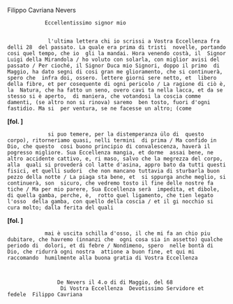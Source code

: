 Filippo Cavriana
Nevers




        
            
                Eccellentissimo signor mio


                 l'ultima lettera chi io scrissi a Vostra Eccellenza fra delli 28  del passato. La quale era prima di tristi  novelle, portando cosi quel tempo, che io  gli la mandai. Hora venendo costà, il  Signor Luigi della Mirandola / ho voluto con solarla, con miglior avisi del passato / Per cioché, il Signor Duca mio Signori, doppo il primo  di Maggio, ha dato segni di cosi gran me glioramento, che si continuerà, spero che  infra doi, ossero. lettere giorni sere netto, et  libero della fibre, et per cosequente di ogni pericolo / La ragione di ciò è, la  Natura, che ha fatto un seno, overo cavi ta nella lacca, et da se stesso si è aperto,  di maniera, che votandosi la coscia comme damenti, (se altro non si rinova) saremo  ben tosto, fuori d'ogni fastidio. Ma si  per ventura, se ne facesse un altro; (come


                
**[fol. ]**


                 si puo temere, per la distemperanza u̍lo di  questo corpo), ritorneriamo quasi, nelli termini  di prima / Ma confido in Dio, che questo  cosi buono principio di convalescenza, haverà il  pogresso migliore. Sua Eccellenza mangia, et dorme  assai bene, ne altro accidente cattivo, e, ri maso, salvo che la megrezza del corpo, alla  quali si provederá col latte d'asina, appro bato da tutti questi fisici, et quelli sudori  che non mancano tuttavia di sturbarla buon  pezzo della notte / La piaga sta bene, et  si sppurga anche meglio, si continuerà, son  sicuro, che vedremo tosto il fine delle nostre fa tiche / Ma per mio parere, Sua Eccellenza serà  impedita, et dibole, di quella gamba, perche, è,  rotto quel ligamento, che tien legato l'osso  della gamba, con quello della coscia / et il gi nocchio si cura molto; dalla ferita del quali


                
**[fol. ]**


                mai è uscita schilla d'osso, il che mi fa an chio piu dubitare, che havremo (innanzi che  ogni cosa sia in assetto) qualche periodo di  dolori, et di febre / Nondimeno, spero  nelle bontà di Dio, che ridurrà ogni nostra  attione a buon fine, et qui mi raccomando  humilmente alla buona gratia di Vostra Eccellenza


                
                    De Nevers il 4.o di di Maggio, del 68
                     Di Vostra Eccellenza  Devotissimo Servidore et  fedele  Filippo Cavriana
                


            
        
    
